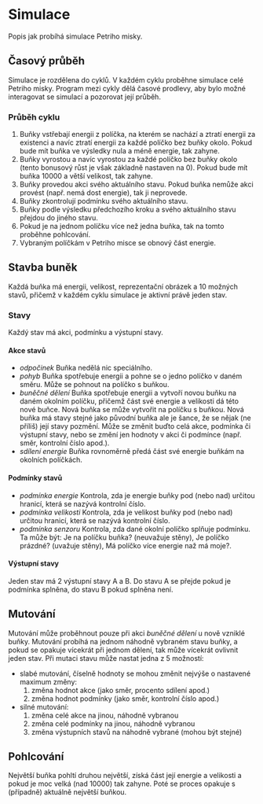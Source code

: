 # Simulace
Popis jak probíhá simulace Petriho misky.
## Časový průběh
Simulace je rozdělena do cyklů. V každém cyklu proběhne simulace celé Petriho misky. Program mezi cykly dělá časové prodlevy, aby bylo možné interagovat se simulací a pozorovat její průběh.
### Průběh cyklu
1. Buňky vstřebají energii z políčka, na kterém se nachází a ztratí energii za existenci a navíc ztratí energii za každé políčko bez buňky okolo. Pokud bude mít buňka ve výsledky nula a méně energie, tak zahyne.
2. Buňky vyrostou a navíc vyrostou za každé políčko bez buňky okolo (tento bonusový růst je však základně nastaven na 0). Pokud bude mít buňka 10000 a větší velikost, tak zahyne.
3. Buňky provedou akci svého aktuálního stavu. Pokud buňka nemůže akci provést (např. nemá dost energie), tak ji neprovede.
4. Buňky zkontrolují podmínku svého aktuálního stavu.
5. Buňky podle výsledku předchozího kroku a svého aktuálního stavu přejdou do jiného stavu.
6. Pokud je na jednom políčku více než jedna buňka, tak na tomto proběhne pohlcování.
7. Vybraným políčkám v Petriho misce se obnový část energie.
## Stavba buněk
Každá buňka má energii, velikost, reprezentační obrázek a 10 možných stavů, přičemž v každém cyklu simulace je aktivní právě jeden stav.
### Stavy
Každý stav má akci, podmínku a výstupní stavy.
#### Akce stavů
* *odpočinek*  Buňka nedělá nic speciálního.
* *pohyb* Buňka spotřebuje energii a pohne se o jedno políčko v daném směru. Může se pohnout na políčko s buňkou.
* *buněčné dělení* Buňka spotřebuje energii a vytvoří novou buňku na daném okolním políčku, přičemž část své energie a velikosti dá této nové buňce. Nová buňka se může vytvořit na políčku s buňkou. Nová buňka má stavy stejné jako původní buňka ale je šance, že se nějak (ne příliš) její stavy pozmění. Může se změnit buďto celá akce, podmínka či výstupní stavy, nebo se změní jen hodnoty v akci či podmínce (např. směr, kontrolní číslo apod.).
* *sdílení energie* Buňka rovnoměrně předá část své energie buňkám na okolních políčkách.
#### Podmínky stavů
* *podmínka energie* Kontrola, zda je energie buňky pod (nebo nad) určitou hranicí, která se nazývá kontrolní číslo.
* *podmínka velikosti* Kontrola, zda je velikost buňky pod (nebo nad) určitou hranicí, která se nazývá kontrolní číslo.
* *podmínka senzoru* Kontrola, zda dané okolní políčko splňuje podmínku. Ta může být: Je na políčku buňka? (neuvažuje stěny), Je políčko prázdné? (uvažuje stěny), Má políčko více energie naž má moje?.
#### Výstupní stavy
Jeden stav má 2 výstupní stavy A a B. Do stavu A se přejde pokud je podmínka splněna, do stavu B pokud splněna není.
## Mutování
Mutování může proběhnout pouze při akci *buněčné dělení* u nově vzniklé buňky. Mutování probíhá na jednom náhodně vybraném stavu buňky, a pokud se opakuje vícekrát při jednom dělení, tak může vícekrát ovlivnit jeden stav. Při mutaci stavu může nastat jedna z 5 možností:
* slabé mutování, číselně hodnoty se mohou změnit nejvýše o nastavené maximum změny:
  1. změna hodnot akce (jako směr, procento sdílení apod.)
  2. změna hodnot podmínky (jako směr, kontrolní číslo apod.)
* silné mutování:
  1. změna celé akce na jinou, náhodně vybranou
  2. změna celé podmínky na jinou, náhodně vybranou
  3. změna výstupních stavů na náhodně vybrané (mohou být stejné)
## Pohlcování
Největší buňka pohltí druhou největší, získá část její energie a velikosti a pokud je moc velká (nad 10000) tak zahyne. Poté se proces opakuje s (případně) aktuálně největší buňkou.
